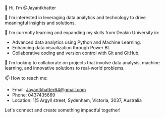 👋 Hi, I’m @Jayantkhatter

👀 I’m interested in leveraging data analytics and technology to drive meaningful insights and solutions.

🌱 I’m currently learning and expanding my skills from Deakin University in:
   - Advanced data analytics using Python and Machine Learning.
   - Enhancing data visualization through Power BI.
   - Collaborative coding and version control with Git and GitHub.

💞️ I’m looking to collaborate on projects that involve data analysis, machine learning, and innovative solutions to real-world problems.

📫 How to reach me:
   - Email: Jayantkhatter64@gmail.com
   - Phone: 0437435669
   - Location: 1[5 Argyll street, Sydenham, Victoria, 3037, Australia

Let's connect and create something impactful together!


<!---
Jayantkhatter/Jayantkhatter is a ✨ special ✨ repository because its `README.md` (this file) appears on your GitHub profile.
You can click the Preview link to take a look at your changes.
--->
